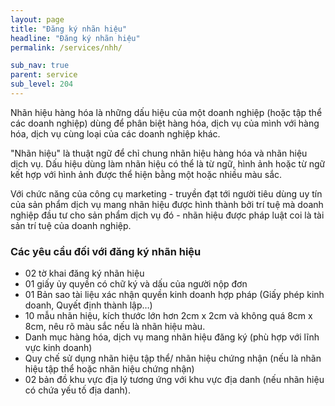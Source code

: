 ```yaml
---
layout: page
title: "Đăng ký nhãn hiệu"
headline: "Đăng ký nhãn hiệu"
permalink: /services/nhh/

sub_nav: true
parent: service
sub_level: 204
---
```


Nhãn hiệu hàng hóa là những dấu hiệu của một doanh nghiệp (hoặc tập thể các doanh nghiệp) dùng để phân biệt hàng hóa, dịch vụ của mình với hàng hóa, dịch vụ cùng loại của các doanh nghiệp khác.

"Nhãn hiệu" là thuật ngữ để chỉ chung nhãn hiệu hàng hóa và nhãn hiệu dịch vụ.
Dấu hiệu dùng làm nhãn hiệu có thể là từ ngữ, hình ảnh hoặc từ ngữ kết hợp với hình ảnh được thể hiện bằng một hoặc nhiều màu sắc.

Với chức năng của công cụ marketing - truyền đạt tới người tiêu dùng uy tín của sản phẩm dịch vụ mang nhãn hiệu được hình thành bởi trí tuệ mà doanh nghiệp đầu tư cho sản phẩm dịch vụ đó - nhãn hiệu được pháp luật coi là tài sản trí tuệ của doanh nghiệp.

### Các yêu cầu đối với đăng ký nhãn hiệu
- 02 tờ khai đăng ký nhãn hiệu
- 01 giấy ủy quyền có chữ ký và dấu của người nộp đơn
- 01 Bản sao tài liệu xác nhận quyền kinh doanh hợp pháp (Giấy phép kinh doanh, Quyết định thành lập…)
- 10 mẫu nhãn hiệu, kích thước lớn hơn 2cm x 2cm và không quá 8cm x 8cm, nêu rõ màu sắc nếu là nhãn hiệu màu.
- Danh mục hàng hóa, dịch vụ mang nhãn hiệu đăng ký (phù hợp với lĩnh vực kinh doanh)
- Quy chế sử dụng nhãn hiệu tập thể/ nhãn hiệu chứng nhận (nếu là nhãn hiệu tập thể hoặc nhãn hiệu chứng nhận)
- 02 bản đồ khu vực địa lý tương ứng với khu vực địa danh (nếu nhãn hiệu có chứa yếu tố địa danh).
